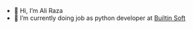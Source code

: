 - 👋 Hi, I’m Ali Raza
- 🌱 I’m currently doing job as python developer at [Builtin Soft](https://builtinsoft.com/)

<!---
alirazadeveloper/alirazadeveloper is a ✨ special ✨ repository because its `README.md` (this file) appears on your GitHub profile.
You can click the Preview link to take a look at your changes.
--->
